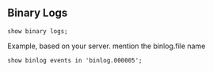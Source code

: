 ## Binary Logs
~~~
show binary logs;
~~~

Example, based on your server. mention the binlog.file name
~~~
show binlog events in 'binlog.000005';
~~~
